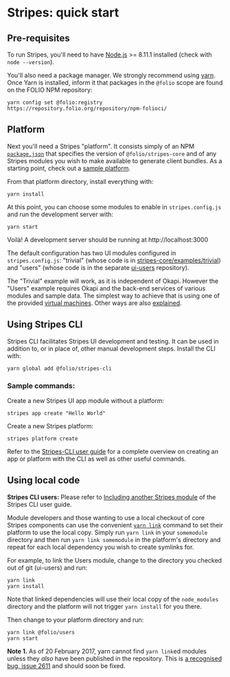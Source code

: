 # Stripes: quick start

## Pre-requisites

To run Stripes, you'll need to have [Node.js](https://nodejs.org/) >= 8.11.1 installed (check with `node --version`).

You'll also need a package manager. We strongly recommend using [yarn](https://yarnpkg.com/). Once Yarn is installed, inform it that packages in the `@folio` scope are found on the FOLIO NPM repository:
```
yarn config set @folio:registry https://repository.folio.org/repository/npm-folioci/
```

## Platform

Next you'll need a Stripes "platform". It consists simply of an NPM [`package.json`](https://docs.npmjs.com/files/package.json) that specifies the version of `@folio/stripes-core` and of any Stripes modules you wish to make available to generate client bundles. As a starting point, check out a [sample platform](https://github.com/folio-org/stripes-sample-platform).

From that platform directory, install everything with:
```
yarn install
```

At this point, you can choose some modules to enable in `stripes.config.js` and run the development server with:
```
yarn start
```

Voilà! A development server should be running at http://localhost:3000

The default configuration has two UI modules configured in `stripes.config.js`:
"trivial" (whose code is in [stripes-core/examples/trivial](../examples/trivial))
and "users" (whose code is in the separate [ui-users](https://github.com/folio-org/ui-users) repository).

The "Trivial" example will work, as it is independent of Okapi.
However the "Users" example requires Okapi and the back-end services of various modules and sample data.
The simplest way to achieve that is using one of the provided
[virtual machines](https://github.com/folio-org/folio-ansible/blob/master/README.md).
Other ways are also [explained](https://github.com/folio-org/ui-okapi-console/blob/master/doc/running-a-complete-system.md).


## Using Stripes CLI

Stripes CLI facilitates Stripes UI development and testing.  It can be used in addition to, or in place of, other manual development steps. Install the CLI with:
```
yarn global add @folio/stripes-cli
```

### Sample commands:

Create a new Stripes UI app module without a platform:
```
stripes app create "Hello World"
```

Create a new Stripes platform:
```
stripes platform create
```

Refer to the [Stripes-CLI user guide](https://github.com/folio-org/stripes-cli/blob/master/doc/user-guide.md) for a complete overview on creating an app or platform with the CLI as well as other useful commands.


## Using local code

**Stripes CLI users:** Please refer to [Including another Stripes module](https://github.com/folio-org/stripes-cli/blob/master/doc/user-guide.md#including-another-stripes-module) of the Stripes CLI user guide.

Module developers and those wanting to use a local checkout of core Stripes components can use the convenient [`yarn link`](https://yarnpkg.com/en/docs/cli/link) command to set their platform to use the local copy. Simply run `yarn link` in your `somemodule` directory and then run `yarn link somemodule` in the platform's directory and repeat for each local dependency you wish to create symlinks for.

For example, to link the Users module, change to the directory you checked out of git (ui-users) and run:
```
yarn link
yarn install
```

Note that linked dependencies will use their local copy of the `node_modules` directory and the platform will not trigger `yarn install` for you there.

Then change to your platform directory and run:
```
yarn link @folio/users
yarn start
```

**Note 1.** As of 20 February 2017, yarn cannot find `yarn link`ed modules unless they _also_ have been published in the repository. This is [a recognised bug, issue 2611](https://github.com/yarnpkg/yarn/issues/2611) and should soon be fixed.

